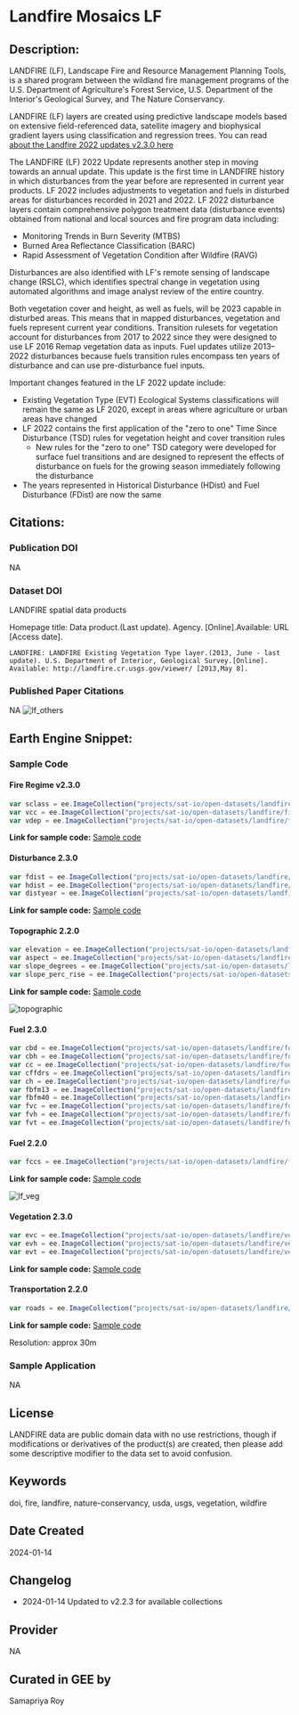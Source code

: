 
# Landfire Mosaics LF

## Description:

LANDFIRE (LF), Landscape Fire and Resource Management Planning Tools, is a shared program between the wildland fire management programs of the U.S. Department of Agriculture's Forest Service, U.S. Department of the Interior's Geological Survey, and The Nature Conservancy.

LANDFIRE (LF) layers are created using predictive landscape models based on extensive field-referenced data, satellite imagery and biophysical gradient layers using classification and regression trees. You can read [about the Landfire 2022 updates v2.3.0 here](https://landfire.gov/lf_230.php)

The LANDFIRE (LF) 2022 Update represents another step in moving towards an annual update. This update is the first time in LANDFIRE history in which disturbances from the year before are represented in current year products. LF 2022 includes adjustments to vegetation and fuels in disturbed areas for disturbances recorded in 2021 and 2022. LF 2022 disturbance layers contain comprehensive polygon treatment data (disturbance events) obtained from national and local sources and fire program data including:

* Monitoring Trends in Burn Severity (MTBS)
* Burned Area Reflectance Classification (BARC)
* Rapid Assessment of Vegetation Condition after Wildfire (RAVG)

Disturbances are also identified with LF's remote sensing of landscape change (RSLC), which identifies spectral change in vegetation using automated algorithms and image analyst review of the entire country.

Both vegetation cover and height, as well as fuels, will be 2023 capable in disturbed areas. This means that in mapped disturbances, vegetation and fuels represent current year conditions. Transition rulesets for vegetation account for disturbances from 2017 to 2022 since they were designed to use LF 2016 Remap vegetation data as inputs. Fuel updates utilize 2013–2022 disturbances because fuels transition rules encompass ten years of disturbance and can use pre-disturbance fuel inputs.

Important changes featured in the LF 2022 update include:

* Existing Vegetation Type (EVT) Ecological Systems classifications will remain the same as LF 2020, except in areas where agriculture or urban areas have changed
* LF 2022 contains the first application of the "zero to one" Time Since Disturbance (TSD) rules for vegetation height and cover transition rules
    * New rules for the "zero to one" TSD category were developed for surface fuel transitions and are designed to represent the effects of disturbance on fuels for the growing season immediately following the disturbance
* The years represented in Historical Disturbance (HDist) and Fuel Disturbance (FDist) are now the same

## Citations:

### Publication DOI

NA

### Dataset DOI

LANDFIRE spatial data products

Homepage title: Data product.(Last update). Agency. [Online].Available: URL [Access date].

```
LANDFIRE: LANDFIRE Existing Vegetation Type layer.(2013, June - last update). U.S. Department of Interior, Geological Survey.[Online]. Available: http://landfire.cr.usgs.gov/viewer/ [2013,May 8].
```

### Published Paper Citations

NA
![lf_others](https://user-images.githubusercontent.com/6677629/115133292-bc866080-9fcc-11eb-9cd1-286a46c67ad4.gif)

## Earth Engine Snippet:

### Sample Code

#### Fire Regime v2.3.0

```js
var sclass = ee.ImageCollection("projects/sat-io/open-datasets/landfire/fire-regime/sclass");
var vcc = ee.ImageCollection("projects/sat-io/open-datasets/landfire/fire-regime/vcc");
var vdep = ee.ImageCollection("projects/sat-io/open-datasets/landfire/fire-regime/vdep");
```

**Link for sample code:** [Sample code](https://code.earthengine.google.com/?scriptPath=users/sat-io/awesome-gee-catalog-examples:agriculture-vegetation-forestry/LANDFIRE-FIRE-REGIME)

#### Disturbance 2.3.0

```js
var fdist = ee.ImageCollection("projects/sat-io/open-datasets/landfire/disturbance/FDIST");
var hdist = ee.ImageCollection("projects/sat-io/open-datasets/landfire/disturbance/HDIST");
var distyear = ee.ImageCollection("projects/sat-io/open-datasets/landfire/disturbance/DISTYEAR");
```
**Link for sample code:** [Sample code](https://code.earthengine.google.com/?scriptPath=users/sat-io/awesome-gee-catalog-examples:agriculture-vegetation-forestry/LANDFIRE-DISTURBANCE)

#### Topographic 2.2.0

```js
var elevation = ee.ImageCollection("projects/sat-io/open-datasets/landfire/topographic/ELEV");
var aspect = ee.ImageCollection("projects/sat-io/open-datasets/landfire/topographic/ASP");
var slope_degrees = ee.ImageCollection("projects/sat-io/open-datasets/landfire/topographic/SLP");
var slope_perc_rise = ee.ImageCollection("projects/sat-io/open-datasets/landfire/topographic/SlpP");
```

**Link for sample code:** [Sample code](https://code.earthengine.google.com/?scriptPath=users/sat-io/awesome-gee-catalog-examples:agriculture-vegetation-forestry/LANDFIRE-TOPOGRAPHIC)

![topographic](https://user-images.githubusercontent.com/6677629/115172563-249b7c00-a08b-11eb-8fb5-c7603b9cb56f.gif)


#### Fuel 2.3.0

```js
var cbd = ee.ImageCollection("projects/sat-io/open-datasets/landfire/fuel/CBD");
var cbh = ee.ImageCollection("projects/sat-io/open-datasets/landfire/fuel/CBH");
var cc = ee.ImageCollection("projects/sat-io/open-datasets/landfire/fuel/CC");
var cffdrs = ee.ImageCollection("projects/sat-io/open-datasets/landfire/fuel/CFFDRS");
var ch = ee.ImageCollection("projects/sat-io/open-datasets/landfire/fuel/CH");
var fbfm13 = ee.ImageCollection("projects/sat-io/open-datasets/landfire/fuel/FBFM13");
var fbfm40 = ee.ImageCollection("projects/sat-io/open-datasets/landfire/fuel/FBFM40");
var fvc = ee.ImageCollection("projects/sat-io/open-datasets/landfire/fuel/FVC");
var fvh = ee.ImageCollection("projects/sat-io/open-datasets/landfire/fuel/FVH");
var fvt = ee.ImageCollection("projects/sat-io/open-datasets/landfire/fuel/FVT");
```

#### Fuel 2.2.0

```js
var fccs = ee.ImageCollection("projects/sat-io/open-datasets/landfire/fuel/FCCS");
```

**Link for sample code:** [Sample code](https://code.earthengine.google.com/?scriptPath=users/sat-io/awesome-gee-catalog-examples:agriculture-vegetation-forestry/LANDFIRE-FUEL)

![lf_veg](https://user-images.githubusercontent.com/6677629/115133326-e3449700-9fcc-11eb-81bf-450c622ca166.gif)

#### Vegetation 2.3.0

```js
var evc = ee.ImageCollection("projects/sat-io/open-datasets/landfire/vegetation/EVC");
var evh = ee.ImageCollection("projects/sat-io/open-datasets/landfire/vegetation/EVH");
var evt = ee.ImageCollection("projects/sat-io/open-datasets/landfire/vegetation/EVT");
```
**Link for sample code:** [Sample code](https://code.earthengine.google.com/?scriptPath=users/sat-io/awesome-gee-catalog-examples:agriculture-vegetation-forestry/LANDFIRE-VEGETATION)

#### Transportation 2.2.0

```js
var roads = ee.ImageCollection("projects/sat-io/open-datasets/landfire/transportation/ROADS");
```

**Link for sample code:** [Sample code](https://code.earthengine.google.com/?scriptPath=users/sat-io/awesome-gee-catalog-examples:agriculture-vegetation-forestry/LANDFIRE-TRANSPORTATION)

Resolution:
approx 30m

### Sample Application

NA

## License

LANDFIRE data are public domain data with no use restrictions, though if modifications or derivatives of the product(s) are created, then please add some descriptive modifier to the data set to avoid confusion.

## Keywords

doi, fire, landfire, nature-conservancy, usda, usgs, vegetation, wildfire

## Date Created

2024-01-14

## Changelog

* 2024-01-14 Updated to v2.2.3 for available collections

## Provider

NA
## Curated in GEE by
Samapriya Roy